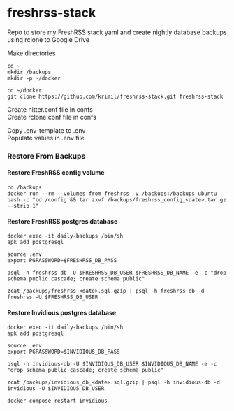 # freshrss-stack
Repo to store my FreshRSS stack yaml and create nightly database backups using rclone to Google Drive

Make directories
```
cd ~
mkdir /backups
mkdir -p ~/docker
```
```
cd ~/docker
git clone https://github.com/krimil/freshrss-stack.git freshrss-stack
```

Create nitter.conf file in confs\
Create rclone.conf file in confs

Copy .env-template to .env\
Populate values in .env file


### Restore From Backups
#### Restore FreshRSS config volume
```
cd /backups
docker run --rm --volumes-from freshrss -v /backups:/backups ubuntu bash -c "cd /config && tar zxvf /backups/freshrss_config_<date>.tar.gz --strip 1"
```

#### Restore FreshRSS postgres database
```
docker exec -it daily-backups /bin/sh
apk add postgresql
 
source .env
export PGPASSWORD=$FRESHRSS_DB_PASS

psql -h freshrss-db -U $FRESHRSS_DB_USER $FRESHRSS_DB_NAME -e -c "drop schema public cascade; create schema public"

zcat /backups/freshrss_<date>.sql.gzip | psql -h freshrss-db -d freshrss -U $FRESHRSS_DB_USER
```

#### Restore Invidious postgres database
```
docker exec -it daily-backups /bin/sh
apk add postgresql
 
source .env
export PGPASSWORD=$INVIDIOUS_DB_PASS

psql -h invidious-db -U $INVIDIOUS_DB_USER $INVIDIOUS_DB_NAME -e -c "drop schema public cascade; create schema public"

zcat /backups/invidious_db_<date>.sql.gzip | psql -h invidious-db -d invidious -U $INVIDIOUS_DB_USER

docker compose restart invidious
```
